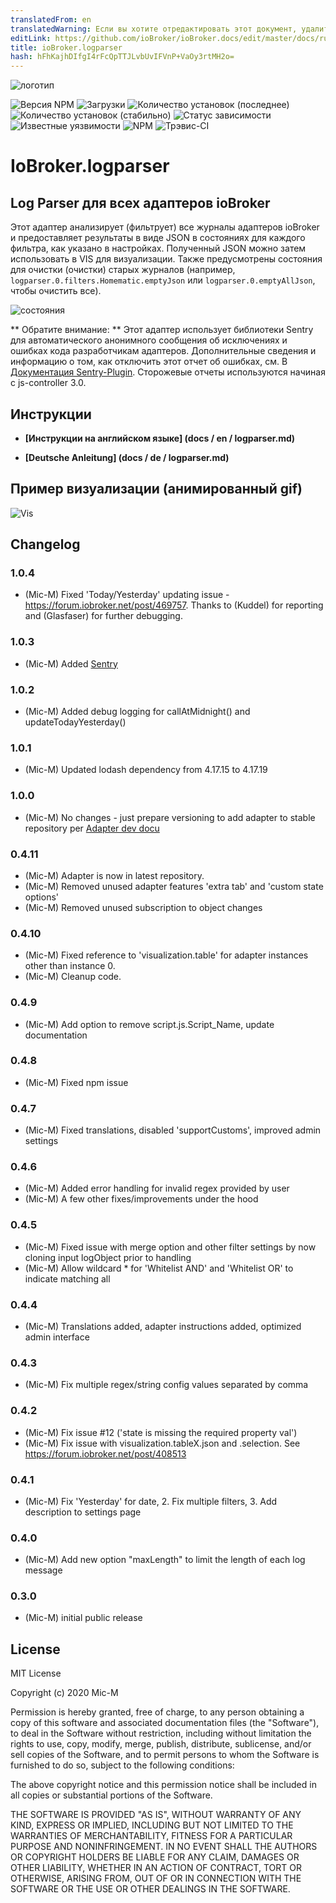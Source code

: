 ```yaml
---
translatedFrom: en
translatedWarning: Если вы хотите отредактировать этот документ, удалите поле «translationFrom», в противном случае этот документ будет снова автоматически переведен
editLink: https://github.com/ioBroker/ioBroker.docs/edit/master/docs/ru/adapterref/iobroker.logparser/README.md
title: ioBroker.logparser
hash: hFhKajhDIfgI4rFcQpTTJLvbUvIFVnP+VaOy3rtMH2o=
---
```

![логотип](../../../en/adapterref/iobroker.logparser/admin/logparser.png)

![Версия NPM](http://img.shields.io/npm/v/iobroker.logparser.svg)
![Загрузки](https://img.shields.io/npm/dm/iobroker.logparser.svg)
![Количество установок (последнее)](http://iobroker.live/badges/logparser-installed.svg)
![Количество установок (стабильно)](http://iobroker.live/badges/logparser-stable.svg)
![Статус зависимости](https://img.shields.io/david/Mic-M/iobroker.logparser.svg)
![Известные уязвимости](https://snyk.io/test/github/Mic-M/ioBroker.logparser/badge.svg)
![NPM](https://nodei.co/npm/iobroker.logparser.png?downloads=true)
![Трэвис-CI](http://img.shields.io/travis/Mic-M/ioBroker.logparser/master.svg)

# IoBroker.logparser
## Log Parser для всех адаптеров ioBroker
Этот адаптер анализирует (фильтрует) все журналы адаптеров ioBroker и предоставляет результаты в виде JSON в состояниях для каждого фильтра, как указано в настройках.
Полученный JSON можно затем использовать в VIS для визуализации. Также предусмотрены состояния для очистки (очистки) старых журналов (например, `logparser.0.filters.Homematic.emptyJson` или `logparser.0.emptyAllJson`, чтобы очистить все).

![состояния](../../../en/adapterref/iobroker.logparser/docs/en/img/states.png)

** Обратите внимание: ** Этот адаптер использует библиотеки Sentry для автоматического анонимного сообщения об исключениях и ошибках кода разработчикам адаптеров. Дополнительные сведения и информацию о том, как отключить этот отчет об ошибках, см. В [Документация Sentry-Plugin](https://github.com/ioBroker/plugin-sentry#plugin-sentry). Сторожевые отчеты используются начиная с js-controller 3.0.

## Инструкции
* **[Инструкции на английском языке] (docs / en / logparser.md)**

* **[Deutsche Anleitung] (docs / de / logparser.md)**

## Пример визуализации (анимированный gif)
![Vis](../../../en/adapterref/iobroker.logparser/docs/de/img/visintro.gif)

## Changelog

### 1.0.4
* (Mic-M) Fixed 'Today/Yesterday' updating issue - https://forum.iobroker.net/post/469757. Thanks to (Kuddel) for reporting and (Glasfaser) for further debugging.

### 1.0.3
* (Mic-M) Added [Sentry](https://github.com/ioBroker/plugin-sentry)

### 1.0.2
* (Mic-M) Added debug logging for callAtMidnight() and updateTodayYesterday()

### 1.0.1
* (Mic-M) Updated lodash dependency from 4.17.15 to 4.17.19

### 1.0.0
* (Mic-M) No changes - just prepare versioning to add adapter to stable repository per [Adapter dev docu](https://github.com/ioBroker/ioBroker.docs/blob/master/docs/en/dev/adapterdev.md#versioning)

### 0.4.11
* (Mic-M) Adapter is now in latest repository.
* (Mic-M) Removed unused adapter features 'extra tab' and 'custom state options'
* (Mic-M) Removed unused subscription to object changes

### 0.4.10
* (Mic-M) Fixed reference to 'visualization.table' for adapter instances other than instance 0.
* (Mic-M) Cleanup code.

### 0.4.9
* (Mic-M) Add option to remove script.js.Script_Name, update documentation

### 0.4.8
* (Mic-M) Fixed npm issue

### 0.4.7
* (Mic-M) Fixed translations, disabled 'supportCustoms', improved admin settings

### 0.4.6
* (Mic-M) Added error handling for invalid regex provided by user
* (Mic-M) A few other fixes/improvements under the hood

### 0.4.5
* (Mic-M) Fixed issue with merge option and other filter settings by now cloning input logObject prior to handling
* (Mic-M) Allow wildcard * for 'Whitelist AND' and 'Whitelist OR' to indicate matching all

### 0.4.4
* (Mic-M) Translations added, adapter instructions added, optimized admin interface

### 0.4.3
* (Mic-M) Fix multiple regex/string config values separated by comma

### 0.4.2
* (Mic-M) Fix issue #12 ('state is missing the required property val')
* (Mic-M) Fix issue with visualization.tableX.json and .selection. See https://forum.iobroker.net/post/408513

### 0.4.1
* (Mic-M) Fix 'Yesterday' for date, 2. Fix multiple filters, 3. Add description to settings page

### 0.4.0
* (Mic-M) Add new option "maxLength" to limit the length of each log message

### 0.3.0
* (Mic-M) initial public release

## License
MIT License

Copyright (c) 2020 Mic-M

Permission is hereby granted, free of charge, to any person obtaining a copy
of this software and associated documentation files (the "Software"), to deal
in the Software without restriction, including without limitation the rights
to use, copy, modify, merge, publish, distribute, sublicense, and/or sell
copies of the Software, and to permit persons to whom the Software is
furnished to do so, subject to the following conditions:

The above copyright notice and this permission notice shall be included in all
copies or substantial portions of the Software.

THE SOFTWARE IS PROVIDED "AS IS", WITHOUT WARRANTY OF ANY KIND, EXPRESS OR
IMPLIED, INCLUDING BUT NOT LIMITED TO THE WARRANTIES OF MERCHANTABILITY,
FITNESS FOR A PARTICULAR PURPOSE AND NONINFRINGEMENT. IN NO EVENT SHALL THE
AUTHORS OR COPYRIGHT HOLDERS BE LIABLE FOR ANY CLAIM, DAMAGES OR OTHER
LIABILITY, WHETHER IN AN ACTION OF CONTRACT, TORT OR OTHERWISE, ARISING FROM,
OUT OF OR IN CONNECTION WITH THE SOFTWARE OR THE USE OR OTHER DEALINGS IN THE
SOFTWARE.